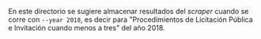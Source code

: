 En este directorio se sugiere almacenar resultados del _scraper_
cuando se corre con `--year 2018`, es decir para "Procedimientos de
Licitación Pública e Invitación cuando menos a tres" del año 2018.
